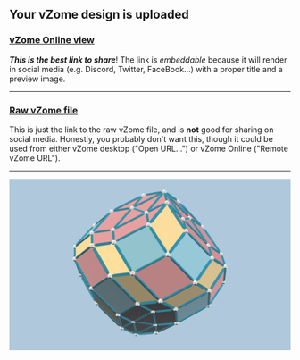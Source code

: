 ## Your vZome design is uploaded

### [vZome Online view][embed]

***This is the best link to share***!  The link is *embeddable* because it will render in social media (e.g. Discord, Twitter, FaceBook...) with a proper title and a preview image.

---

### [Raw vZome file][raw]

This is just the link to the raw vZome file, and is **not** good for
sharing on social media.
Honestly, you probably don't want this, though it could be used from either
vZome desktop ("Open URL...") or vZome Online ("Remote vZome URL").

---

![Image](<Dodecahedral-based-9-zonohedron.png>)


[embed]: <https://vzome.com/app/embed.py?url=https://raw.githubusercontent.com/John-Kostick/vzome-sharing/main/2021/09/10/18-56-02-Dodecahedral-based-9-zonohedron/Dodecahedral-based-9-zonohedron.vZome>
[raw]: <https://raw.githubusercontent.com/John-Kostick/vzome-sharing/main/2021/09/10/18-56-02-Dodecahedral-based-9-zonohedron/Dodecahedral-based-9-zonohedron.vZome>
